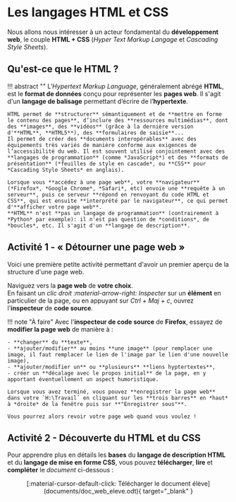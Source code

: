 # Les langages HTML et CSS

Nous allons nous intéresser à un acteur fondamental du **développement web**, le couple **HTML + CSS** (*Hyper Text Markup Langage* et *Cascading Style Sheets*).

## Qu'est-ce que le HTML ?

!!! abstract ""
    L’*Hypertext Markup Language*, généralement abrégé **HTML**, est le **format de données** conçu pour représenter les **pages web**.  Il s'agit d'un **langage de balisage** permettant d’écrire de l’**hypertexte**.

    HTML permet de **structurer** sémantiquement et de **mettre en forme le contenu des pages**, d’inclure des **ressources multimédias**, dont des **images**, des **vidéos** (grâce à la dernière version d'**HTML**, **HTML5**), des **formulaires de saisie**...
    Il permet de créer des **documents interopérables** avec des équipements très variés de manière conforme aux exigences de l’accessibilité du web. Il est souvent utilisé conjointement avec des **langages de programmation** (comme *JavaScript*) et des **formats de présentation** (*feuilles de style en cascade*, ou **CSS** pour *Cascading Style Sheets* en anglais).

    Lorsque vous **accédez à une page web**, votre **navigateur** (*Firefox*, *Google Chrome*, *Safari*, etc) envoie une **requête à un serveur**, puis ce serveur **répond en renvoyant du code HTML et CSS**, qui est ensuite **interprété par le navigateur**, ce qui permet d'**afficher votre page web**.
    **HTML** n'est **pas un langage de programmation** (contrairement à *Python* par exemple): il n'est pas question de *conditions*, de *boucles*, etc. Il s'agit d'un **langage de description**.

## Activité 1 - « Détourner une page web »

Voici une première petite activité permettant d'avoir un premier aperçu de la structure d'une page web.

Naviguez vers la **page web** de **votre choix**.  
En faisant un *clic droit :material-arrow-right: Inspecter* sur un **élément** en particulier de la page, ou en appuyant sur *Ctrl + Maj + c*, ouvrez l'**inspecteur** de **code source**.

!!! note "À faire"
    Avec l'**inspecteur de code source** de **Firefox**, essayez de **modifier la page web** de manière à :

    - **changer** du **texte**,
    - **ajouter/modifier** au moins **une image** (pour remplacer une image, il faut remplacer le lien de l'image par le lien d'une nouvelle image),
    - **ajouter/modifier un** ou **plusieurs** **liens hyptertextes**,
    - créer un **décalage avec le propos initial** de la page, en y apportant éventuellement un aspect humoristique.

    Lorsque vous avez terminé, vous pouvez **enregistrer la page web** dans votre `H:\Travail` en cliquant sur les **trois barres** en *haut* à *droite* de la fenêtre puis sur **"Enregistrer sous"**.

    Vous pourrez alors revoir votre page web quand vous voulez !

## Activité 2 - Découverte du HTML et du CSS

Pour apprendre plus en détails les **bases** du **langage de description HTML** et du **langage de mise en forme CSS**, vous pouvez **télécharger**, **lire** et **compléter** le *document* ci-dessous :

<center>
[:material-cursor-default-click: Télécharger le document élève](documents/doc_web_eleve.odt){ target="_blank" }
</center>